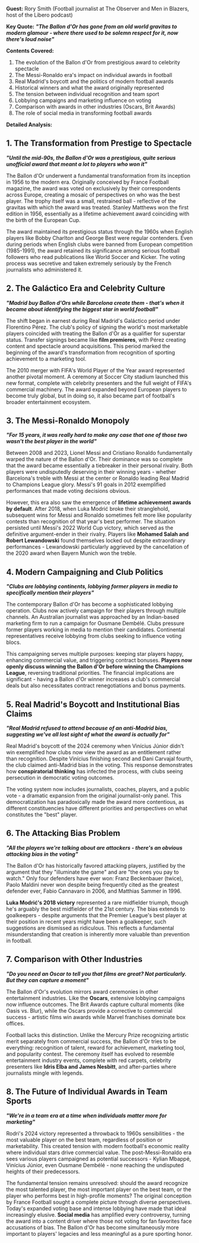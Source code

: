 **Guest:** Rory Smith (Football journalist at The Observer and Men in Blazers, host of the Libero podcast)

**Key Quote:**
***"The Ballon d'Or has gone from an old world gravitas to modern glamour - where there used to be solemn respect for it, now there's loud noise"***

**Contents Covered:**
1. The evolution of the Ballon d'Or from prestigious award to celebrity spectacle
2. The Messi-Ronaldo era's impact on individual awards in football
3. Real Madrid's boycott and the politics of modern football awards
4. Historical winners and what the award originally represented
5. The tension between individual recognition and team sport
6. Lobbying campaigns and marketing influence on voting
7. Comparison with awards in other industries (Oscars, Brit Awards)
8. The role of social media in transforming football awards

**Detailed Analysis:**

## 1. The Transformation from Prestige to Spectacle

***"Until the mid-90s, the Ballon d'Or was a prestigious, quite serious unofficial award that meant a lot to players who won it"***

The Ballon d'Or underwent a fundamental transformation from its inception in 1956 to the modern era. Originally conceived by France Football magazine, the award was voted on exclusively by their correspondents across Europe, creating a mosaic of perspectives on who was the best player. The trophy itself was a small, restrained ball - reflective of the gravitas with which the award was treated. Stanley Matthews won the first edition in 1956, essentially as a lifetime achievement award coinciding with the birth of the European Cup.

The award maintained its prestigious status through the 1960s when English players like Bobby Charlton and George Best were regular contenders. Even during periods when English clubs were banned from European competition (1985-1991), the award retained its significance among serious football followers who read publications like World Soccer and Kicker. The voting process was secretive and taken extremely seriously by the French journalists who administered it.

## 2. The Galáctico Era and Celebrity Culture

***"Madrid buy Ballon d'Ors while Barcelona create them - that's when it became about identifying the biggest star in world football"***

The shift began in earnest during Real Madrid's Galáctico period under Florentino Pérez. The club's policy of signing the world's most marketable players coincided with treating the Ballon d'Or as a qualifier for superstar status. Transfer signings became like **film premieres**, with Pérez creating content and spectacle around acquisitions. This period marked the beginning of the award's transformation from recognition of sporting achievement to a marketing tool.

The 2010 merger with FIFA's World Player of the Year award represented another pivotal moment. A ceremony at Soccer City stadium launched this new format, complete with celebrity presenters and the full weight of FIFA's commercial machinery. The award expanded beyond European players to become truly global, but in doing so, it also became part of football's broader entertainment ecosystem.

## 3. The Messi-Ronaldo Monopoly

***"For 15 years, it was really hard to make any case that one of those two wasn't the best player in the world"***

Between 2008 and 2023, Lionel Messi and Cristiano Ronaldo fundamentally warped the nature of the Ballon d'Or. Their dominance was so complete that the award became essentially a tiebreaker in their personal rivalry. Both players were undisputedly deserving in their winning years - whether Barcelona's treble with Messi at the center or Ronaldo leading Real Madrid to Champions League glory. Messi's 91 goals in 2012 exemplified performances that made voting decisions obvious.

However, this era also saw the emergence of **lifetime achievement awards by default**. After 2018, when Luka Modrić broke their stranglehold, subsequent wins for Messi and Ronaldo sometimes felt more like popularity contests than recognition of that year's best performer. The situation persisted until Messi's 2022 World Cup victory, which served as the definitive argument-ender in their rivalry. Players like **Mohamed Salah and Robert Lewandowski** found themselves locked out despite extraordinary performances - Lewandowski particularly aggrieved by the cancellation of the 2020 award when Bayern Munich won the treble.

## 4. Modern Campaigning and Club Politics

***"Clubs are lobbying continents, lobbying former players in media to specifically mention their players"***

The contemporary Ballon d'Or has become a sophisticated lobbying operation. Clubs now actively campaign for their players through multiple channels. An Australian journalist was approached by an Indian-based marketing firm to run a campaign for Ousmane Dembélé. Clubs pressure former players working in media to mention their candidates. Continental representatives receive lobbying from clubs seeking to influence voting blocs.

This campaigning serves multiple purposes: keeping star players happy, enhancing commercial value, and triggering contract bonuses. **Players now openly discuss winning the Ballon d'Or before winning the Champions League**, reversing traditional priorities. The financial implications are significant - having a Ballon d'Or winner increases a club's commercial deals but also necessitates contract renegotiations and bonus payments.

## 5. Real Madrid's Boycott and Institutional Bias Claims

***"Real Madrid refused to attend because of an anti-Madrid bias, suggesting we've all lost sight of what the award is actually for"***

Real Madrid's boycott of the 2024 ceremony when Vinícius Júnior didn't win exemplified how clubs now view the award as an entitlement rather than recognition. Despite Vinícius finishing second and Dani Carvajal fourth, the club claimed anti-Madrid bias in the voting. This response demonstrates how **conspiratorial thinking** has infected the process, with clubs seeing persecution in democratic voting outcomes.

The voting system now includes journalists, coaches, players, and a public vote - a dramatic expansion from the original journalist-only panel. This democratization has paradoxically made the award more contentious, as different constituencies have different priorities and perspectives on what constitutes the "best" player.

## 6. The Attacking Bias Problem

***"All the players we're talking about are attackers - there's an obvious attacking bias in the voting"***

The Ballon d'Or has historically favored attacking players, justified by the argument that they "illuminate the game" and are "the ones you pay to watch." Only four defenders have ever won: Franz Beckenbauer (twice), Paolo Maldini never won despite being frequently cited as the greatest defender ever, Fabio Cannavaro in 2006, and Matthias Sammer in 1996. 

**Luka Modrić's 2018 victory** represented a rare midfielder triumph, though he's arguably the best midfielder of the 21st century. The bias extends to goalkeepers - despite arguments that the Premier League's best player at their position in recent years might have been a goalkeeper, such suggestions are dismissed as ridiculous. This reflects a fundamental misunderstanding that creation is inherently more valuable than prevention in football.

## 7. Comparison with Other Industries

***"Do you need an Oscar to tell you that films are great? Not particularly. But they can capture a moment"***

The Ballon d'Or's evolution mirrors award ceremonies in other entertainment industries. Like the **Oscars**, extensive lobbying campaigns now influence outcomes. The Brit Awards capture cultural moments (like Oasis vs. Blur), while the Oscars provide a corrective to commercial success - artistic films win awards while Marvel franchises dominate box offices.

Football lacks this distinction. Unlike the Mercury Prize recognizing artistic merit separately from commercial success, the Ballon d'Or tries to be everything: recognition of talent, reward for achievement, marketing tool, and popularity contest. The ceremony itself has evolved to resemble entertainment industry events, complete with red carpets, celebrity presenters like **Idris Elba and James Nesbitt**, and after-parties where journalists mingle with legends.

## 8. The Future of Individual Awards in Team Sports

***"We're in a team era at a time when individuals matter more for marketing"***

Rodri's 2024 victory represented a throwback to 1960s sensibilities - the most valuable player on the best team, regardless of position or marketability. This created tension with modern football's economic reality where individual stars drive commercial value. The post-Messi-Ronaldo era sees various players campaigned as potential successors - Kylian Mbappé, Vinícius Júnior, even Ousmane Dembélé - none reaching the undisputed heights of their predecessors.

The fundamental tension remains unresolved: should the award recognize the most talented player, the most important player on the best team, or the player who performs best in high-profile moments? The original conception by France Football sought a complete picture through diverse perspectives. Today's expanded voting base and intense lobbying have made that ideal increasingly elusive. **Social media** has amplified every controversy, turning the award into a content driver where those not voting for fan favorites face accusations of bias. The Ballon d'Or has become simultaneously more important to players' legacies and less meaningful as a pure sporting honor.